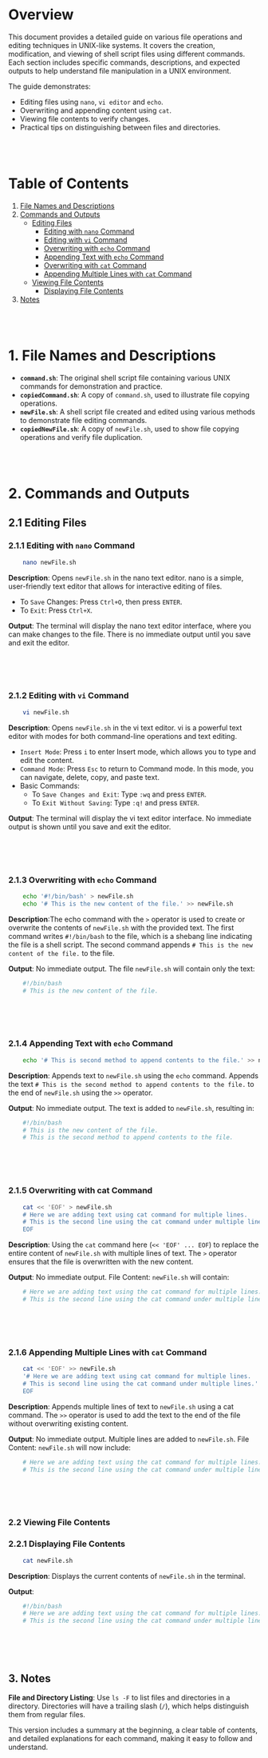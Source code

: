 # Overview

This document provides a detailed guide on various file operations and editing techniques in UNIX-like systems. It covers the creation, modification, and viewing of shell script files using different commands. Each section includes specific commands, descriptions, and expected outputs to help understand file manipulation in a UNIX environment.

The guide demonstrates:

- Editing files using `nano`, `vi editor` and `echo`.
- Overwriting and appending content using `cat`.
- Viewing file contents to verify changes.
- Practical tips on distinguishing between files and directories.

<br><br>

# Table of Contents

1. [File Names and Descriptions](#1-file-names-and-descriptions)
2. [Commands and Outputs](#2-commands-and-outputs)
   - [Editing Files](#21-editing-files)
     - [Editing with `nano` Command](#211-editing-with-nano-command)
     - [Editing with `vi` Command](#212-editing-with-vi-command)
     - [Overwriting with `echo` Command](#213-overwriting-with-echo-command)
     - [Appending Text with `echo` Command](#214-appending-text-with-echo-command)
     - [Overwriting with `cat` Command](#215-overwriting-with-cat-command)
     - [Appending Multiple Lines with `cat` Command](#216-appending-multiple-lines-with-cat-command)
   - [Viewing File Contents](#22-viewing-file-contents)
     - [Displaying File Contents](#221-displaying-file-contents)
3. [Notes](#3-notes)

<br><br>

# 1. File Names and Descriptions

- **`command.sh`**: The original shell script file containing various UNIX commands for demonstration and practice.
- **`copiedCommand.sh`**: A copy of `command.sh`, used to illustrate file copying operations.
- **`newFile.sh`**: A shell script file created and edited using various methods to demonstrate file editing commands.
- **`copiedNewFile.sh`**: A copy of `newFile.sh`, used to show file copying operations and verify file duplication.

<br><br>

# 2. Commands and Outputs

## 2.1 Editing Files

### 2.1.1 Editing with `nano` Command

```bash
    nano newFile.sh
```

**Description**: Opens `newFile.sh` in the nano text editor. nano is a simple, user-friendly text editor that allows for interactive editing of files.

- To `Save` Changes: Press `Ctrl+O`, then press `ENTER`.
- To `Exit`: Press `Ctrl+X`.

**Output**: The terminal will display the nano text editor interface, where you can make changes to the file. There is no immediate output until you save and exit the editor.

<br><br><br>

### 2.1.2 Editing with `vi` Command

```bash
    vi newFile.sh
```

**Description**: Opens `newFile.sh` in the vi text editor. vi is a powerful text editor with modes for both command-line operations and text editing.

- `Insert Mode`: Press `i` to enter Insert mode, which allows you to type and edit the content.
- `Command Mode`: Press `Esc` to return to Command mode. In this mode, you can navigate, delete, copy, and paste text.
- Basic Commands:
  - To `Save Changes and Exit`: Type `:wq` and press `ENTER`.
  - To `Exit Without Saving`: Type `:q!` and press `ENTER`.

**Output**: The terminal will display the vi text editor interface. No immediate output is shown until you save and exit the editor.

<br><br><br>

### 2.1.3 Overwriting with `echo` Command

```bash
    echo '#!/bin/bash' > newFile.sh
    echo '# This is the new content of the file.' >> newFile.sh
```

**Description**:The echo command with the `>` operator is used to create or overwrite the contents of `newFile.sh` with the provided text.
The first command writes `#!/bin/bash` to the file, which is a shebang line indicating the file is a shell script.
The second command appends `# This is the new content of the file.` to the file.

**Output**: No immediate output. The file `newFile.sh` will contain only the text:

```bash
    #!/bin/bash
    # This is the new content of the file.
```

<br><br><br>

### 2.1.4 Appending Text with `echo` Command

```bash
    echo '# This is second method to append contents to the file.' >> newFile.sh
```

**Description**: Appends text to `newFile.sh` using the `echo` command. Appends the text `# This is the second method to append contents to the file.` to the end of `newFile.sh` using the `>>` operator.

**Output**: No immediate output. The text is added to `newFile.sh`, resulting in:

```bash
    #!/bin/bash
    # This is the new content of the file.
    # This is the second method to append contents to the file.
```

<br><br><br>

### 2.1.5 Overwriting with cat Command

```bash
    cat << 'EOF' > newFile.sh
    # Here we are adding text using cat command for multiple lines.
    # This is the second line using the cat command under multiple lines.
    EOF
```

**Description**: Using the `cat` command here (`<< 'EOF' ... EOF`) to replace the entire content of `newFile.sh` with multiple lines of text.
The `>` operator ensures that the file is overwritten with the new content.

**Output**: No immediate output. File Content: `newFile.sh` will contain:

```bash
    # Here we are adding text using the cat command for multiple lines.
    # This is the second line using the cat command under multiple lines.
```

<br><br><br>

### 2.1.6 Appending Multiple Lines with `cat` Command

```bash
    cat << 'EOF' >> newFile.sh
    '# Here we are adding text using cat command for multiple lines.
    # This is second line using the cat command under multiple lines.'
    EOF
```

**Description**: Appends multiple lines of text to `newFile.sh` using a cat command. The `>>` operator is used to add the text to the end of the file without overwriting existing content.

**Output**: No immediate output. Multiple lines are added to `newFile.sh`. File Content: `newFile.sh` will now include:

```bash
    # Here we are adding text using the cat command for multiple lines.
    # This is the second line using the cat command under multiple lines.
```

<br><br><br>

### 2.2 Viewing File Contents

### 2.2.1 Displaying File Contents

```bash
    cat newFile.sh
```

**Description**: Displays the current contents of `newFile.sh` in the terminal.

**Output**:

```bash
    #!/bin/bash
    # Here we are adding text using the cat command for multiple lines.
    # This is the second line using the cat command under multiple lines.
```

<br><br><br>

## 3. Notes

**File and Directory Listing**: Use `ls -F` to list files and directories in a directory. Directories will have a trailing slash (`/`), which helps distinguish them from regular files.

This version includes a summary at the beginning, a clear table of contents, and detailed explanations for each command, making it easy to follow and understand.
